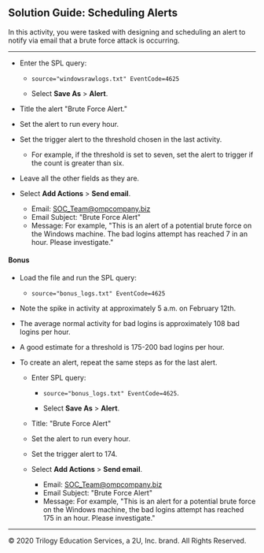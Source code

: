 ## Solution Guide: Scheduling Alerts

In this activity, you were tasked with designing and scheduling an alert to notify via email that a brute force attack is occurring.

---

- Enter the SPL query: 
  - `source="windowsrawlogs.txt" EventCode=4625`
  
  - Select **Save As** > **Alert**.

- Title the alert "Brute Force Alert."
- Set the alert to run every hour.
- Set the trigger alert to the threshold chosen in the last activity.
    - For example, if the threshold is set to seven, set the alert to trigger if the count is greater than six.
- Leave all the other fields as they are.

- Select **Add Actions** > **Send email**.
    - Email: SOC_Team@ompcompany.biz
    - Email Subject: "Brute Force Alert"
    - Message: For example, "This is an alert of a potential brute force on the Windows machine. The bad logins attempt has reached 7 in an hour.  Please investigate."
  


#### Bonus
 
- Load the file and run the SPL query:
   -  `source="bonus_logs.txt" EventCode=4625`

- Note the spike in activity at approximately 5 a.m. on February 12th.
- The average normal activity for bad logins is approximately 108 bad logins per hour.
- A good estimate for a threshold is 175-200 bad logins per hour.
- To create an alert, repeat the same steps as for the last alert.

  - Enter SPL query:
    - `source="bonus_logs.txt" EventCode=4625`.

    - Select **Save As** > **Alert**.
    
  - Title: "Brute Force Alert" 
  
  - Set the alert to run every hour.
  
  - Set the trigger alert to 174. 
  
  - Select **Add Actions** > **Send email**.

    - Email: SOC_Team@ompcompany.biz 
    - Email Subject: "Brute Force Alert"
    - Message: For example, "This is an alert for a potential brute force on the Windows machine, the bad logins attempt has reached 175 in an hour. Please investigate."

---

© 2020 Trilogy Education Services, a 2U, Inc. brand. All Rights Reserved.  
